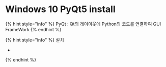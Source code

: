 # Windows 10 PyQt5 install

{% hint style="info" %}
PyQt : Qt의 레이이웃에 Python의 코드를 연결하여 GUI FrameWork
{% endhint %}

{% hint style="info" %}
설치

* 
{% endhint %}

